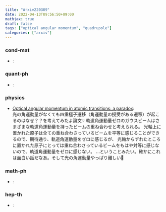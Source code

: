 ```yaml
---
title: "Arxiv220309"
date: 2022-04-13T09:56:50+09:00
mathjax: true
draft: false
tags: ["optical angular momentum", "quadrupole"]
categories: ["arxiv"]
---
```

### cond-mat
- []():  


### quant-ph
- []():  


### physics
- [Optical angular momentum in atomic transitions: a paradox](https://arxiv.org/abs/2203.03742):  
光の角運動量がなくても四重極子遷移（角運動量の授受がある遷移）が起こるのはなぜ？？を考えてみたよ論文💡
軌道角運動量ゼロのガウスビームはさまざまな軌道角運動量を持ったビームの重ね合わせと考えられる。
光軸上に置かれた原子は全ての重ね合わさっているビームを平等に感じることができるので、期待通り、軌道角運動量をゼロに感じるが、
光軸からずれたところに置かれた原子にとっては重ね合わさっているビームをもはや対等に感じないので、軌道角運動量をゼロに感じない。
...ということみたい。確かにこれは面白い話だなあ。そして光の角運動量やっぱり難しい💫


### math-ph
- []():  


### hep-th
- []():  
